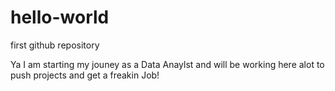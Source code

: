 # hello-world
first github repository

Ya I am starting my jouney as a Data Anaylst and will be working here alot to push projects and get a freakin Job!

